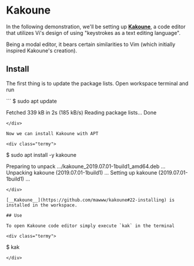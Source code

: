 # Kakoune 

In the following demonstration, we'll be setting up [__Kakoune__](https://github.com/mawww/kakoune#22-installing), a code editor 
that utilizes Vi's design of using "keystrokes as a text editing language". 

Being a modal editor, it bears certain similarities to Vim (which initially inspired Kakoune's creation).

## Install

The first thing is to update the package lists. Open workspace terminal and run  

<div class="termy">
```
$ sudo apt update

Fetched 339 kB in 2s (185 kB/s)
Reading package lists... Done
```
</div>

Now we can install Kakoune with APT

<div class="termy">
```
$ sudo apt install -y kakoune

Preparing to unpack .../kakoune_2019.07.01-1build1_amd64.deb ...
Unpacking kakoune (2019.07.01-1build1) ...
Setting up kakoune (2019.07.01-1build1) ...
```
</div>

[__Kakoune__](https://github.com/mawww/kakoune#22-installing) is installed in the workspace.  

## Use

To open Kakoune code editor simply execute `kak` in the terminal

<div class="termy">
```
$ kak
```
</div>